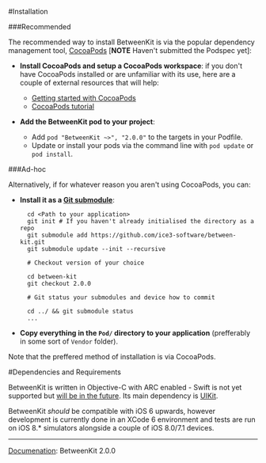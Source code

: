 #Installation

###Recommended

The recommended way to install BetweenKit is via the popular dependency management tool, [CocoaPods](http://cocoapods.org/) [__NOTE__ Haven't submitted the Podspec yet]:

- __Install CocoaPods and setup a CocoaPods workspace__: if you don't have CocoaPods installed or are unfamiliar with its use, here are a couple of external resources that will help:

	- [Getting started with CocoaPods](http://guides.cocoapods.org/using/getting-started.html)
	- [CocoaPods tutorial](http://code.tutsplus.com/tutorials/streamlining-cocoa-development-with-cocoapods--mobile-15938)

- __Add the BetweenKit pod to your project__: 
	
	- Add `pod "BetweenKit ~>", "2.0.0"` to the targets in your Podfile.
	- Update or install your pods via the command line with `pod update` or `pod install`.


###Ad-hoc

Alternatively, if for whatever reason you aren't using CocoaPods, you can:

- __Install it as a [Git submodule](http://git-scm.com/docs/git-submodule)__:

		cd <Path to your application>
		git init # If you haven't already initialised the directory as a repo
		git submodule add https://github.com/ice3-software/between-kit.git
		git submodule update --init --recursive
		
		# Checkout version of your choice
		
		cd between-kit
		git checkout 2.0.0
		
		# Git status your submodules and device how to commit
		
		cd ../ && git submodule status
		...
		

- __Copy everything in the `Pod/` directory to your application__ (prefferably in some sort of `Vendor` folder).

Note that the preffered method of installation is via CocoaPods.


#Dependencies and Requirements

BetweenKit is written in Objective-C with ARC enabled - Swift is not yet supported but [will be in the future](). Its main dependency is [UIKit](https://developer.apple.com/library/ios/documentation/UIKit/Reference/UIKit_Framework/).

BetweenKit _should_ be compatible with iOS 6 upwards, however development is currently done in an XCode 6 environment and tests are run on iOS 8.* simulators alongside a couple of iOS 8.0/7.1 devices. 

____

<u>Documenation</u>: BetweenKit 2.0.0